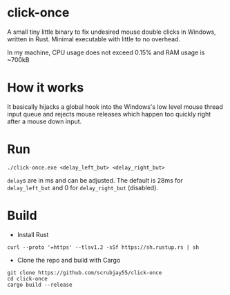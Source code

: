 # click-once

A small tiny little binary to fix undesired mouse double clicks in Windows, written in Rust. Minimal executable with little to no overhead.

In my machine, CPU usage does not exceed 0.15% and RAM usage is ~700kB

# How it works

It basically hijacks a global hook into the Windows's low level mouse thread input queue and rejects mouse releases which happen too quickly right after a mouse down input.


# Run
```
./click-once.exe <delay_left_but> <delay_right_but> 
```

`delay`s are in ms and can be adjusted. The default is 28ms for `delay_left_but` and 0 for `delay_right_but` (disabled).

# Build

- Install Rust
```
curl --proto '=https' --tlsv1.2 -sSf https://sh.rustup.rs | sh
```

- Clone the repo and build with Cargo

```
git clone https://github.com/scrubjay55/click-once
cd click-once
cargo build --release
```
